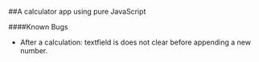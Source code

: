 ##A calculator app using pure JavaScript



####Known Bugs
- After a calculation: textfield is does not clear before appending a new number.
